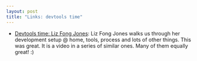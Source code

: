 ```yaml
---
layout: post
title: "Links: devtools time"
---
```


* [Devtools time: Liz Fong Jones](https://www.youtube.com/watch?v=QlR9jdj0sa4&list=PL6zLuuRVa1_iDEP4EicZ8972RgyccCRGF&index=10): Liz Fong Jones walks us through her development setup @ home, tools, process and lots of other things. This was great. It is a video in a series of similar ones. Many of them equally great! :)
